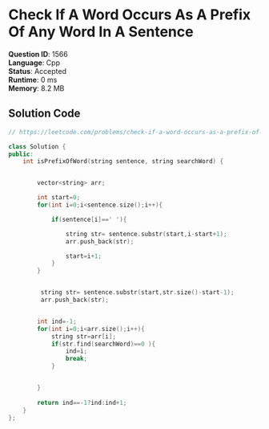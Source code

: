 # Check If A Word Occurs As A Prefix Of Any Word In A Sentence

**Question ID**: 1566  
**Language**: Cpp  
**Status**: Accepted  
**Runtime**: 0 ms  
**Memory**: 8.2 MB  

## Solution Code
```cpp
// https://leetcode.com/problems/check-if-a-word-occurs-as-a-prefix-of-any-word-in-a-sentence

class Solution {
public:
    int isPrefixOfWord(string sentence, string searchWord) {


        vector<string> arr;

        int start=0;
        for(int i=0;i<sentence.size();i++){

            if(sentence[i]==' '){

                string str= sentence.substr(start,i-start+1);
                arr.push_back(str);

                start=i+1;
            }
        }


         string str= sentence.substr(start,str.size()-start-1);
         arr.push_back(str);


        int ind=-1;
        for(int i=0;i<arr.size();i++){
            string str=arr[i];
            if(str.find(searchWord)==0 ){
                ind=i;
                break;
            }


        }
        
        return ind==-1?ind:ind+1;
    }
};
```

